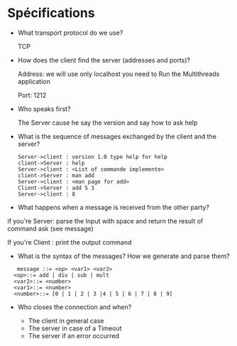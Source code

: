 # Spécifications

* What transport protocol do we use?

  TCP

* How does the client find the server (addresses and ports)?

  Address: we will use only localhost you need to Run the Multithreads application

  Port: 1212

* Who speaks first?

  The Server cause he say the version and say how to ask help 

* What is the sequence of messages exchanged by the client and the server?

  ```sequence
  Server->client : version 1.0 type help for help
  client->Server : help
  Server->client : <List of commande implemente>
  client->Server : man add
  Server->client : <man page for add>
  Client->Server : add 5 3
  Server->client : 8
  
  ```

* What happens when a message is received from the other party?

 if you're Server: parse the Input with space and return the result of command ask (see message)
 
 If you're Client : print the output command

* What is the syntax of the messages? How we generate and parse them?
```
   message ::= <op> <var1> <var2>
  <op>::= add | div | sub | mult 
  <var2>::= <number>
  <var1>::= <number>
  <number>::= [0 | 1 | 2 | 3 |4 | 5 | 6 | 7 | 8 | 9]
```  
  
* Who closes the connection and when?

  * The client in general case
  * The server in case of a Timeout
  * The server if an error occurred
